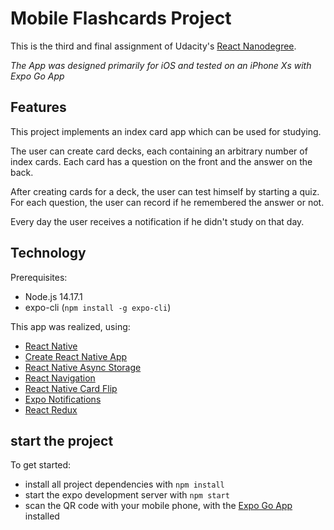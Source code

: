# Mobile Flashcards Project

This is the third and final assignment of Udacity's [React Nanodegree](https://www.udacity.com/course/react-nanodegree--nd019).

_The App was designed primarily for iOS and tested on an iPhone Xs with Expo Go App_

## Features

This project implements an index card app which can be used for studying.

The user can create card decks, each containing an arbitrary number of index cards. Each card has a question on the front and the answer on the back.

After creating cards for a deck, the user can test himself by starting a quiz. For each question, the user can record if he remembered the answer or not.

Every day the user receives a notification if he didn't study on that day.

## Technology
Prerequisites:

* Node.js 14.17.1
* expo-cli (`npm install -g expo-cli`)

This app was realized, using:

* [React Native](https://reactnative.dev/)
* [Create React Native App](https://github.com/expo/create-react-native-app)
* [React Native Async Storage](https://github.com/react-native-async-storage/async-storage)
* [React Navigation](https://reactnavigation.org/)
* [React Native Card Flip](https://github.com/lhandel/react-native-card-flip)
* [Expo Notifications](https://docs.expo.io/versions/latest/sdk/notifications/)
* [React Redux](https://react-redux.js.org/)

## start the project

To get started:

* install all project dependencies with `npm install`
* start the expo development server with `npm start`
* scan the QR code with your mobile phone, with the [Expo Go App](https://apps.apple.com/de/app/expo-client/id982107779) installed 